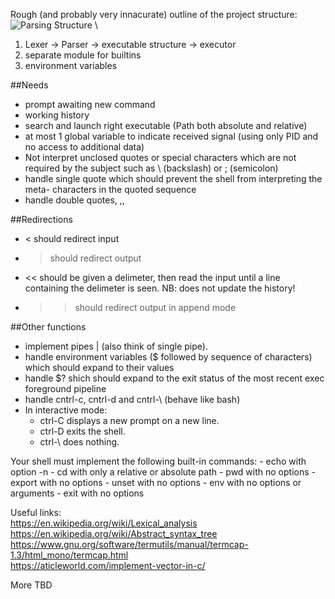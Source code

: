 Rough (and probably very innacurate) outline of the project structure:
![Parsing Structure](https://accu.org/journals/overload/26/145/balaam_2510/1.png) \
1. Lexer -> Parser -> executable structure -> executor
2. separate module for builtins
3. environment variables

##Needs

- prompt awaiting new command
- working history
- search and launch right executable (Path both absolute and relative)
- at most 1 global variable to indicate received signal (using only PID and no access to additional data)
- Not interpret unclosed quotes or special characters which are not required by the
subject such as \ (backslash) or ; (semicolon)
- handle single quote which should prevent the shell from interpreting the meta-
characters in the quoted sequence
- handle double quotes, ,,  

##Redirections

- < should redirect input
- > should redirect output
- << should be given a delimeter, then read the input until a line containing the delimeter is seen. NB: does not update the history!
- >> should redirect output in append mode 


##Other functions

- implement pipes | (also think of single pipe). 
- handle environment variables ($ followed by sequence of characters) which should expand to their values
- handle $? shich should expand to the exit status of the most recent exec foreground pipeline
- handle cntrl-c, cntrl-d and cntrl-\ (behave like bash)
- In interactive mode: 
    - ctrl-C displays a new prompt on a new line.
    - ctrl-D exits the shell.
    - ctrl-\ does nothing.

Your shell must implement the following built-in commands:
    - echo with option -n
    - cd with only a relative or absolute path
    - pwd with no options
    - export with no options
    - unset with no options
    - env with no options or arguments
    - exit with no options


Useful links: \
https://en.wikipedia.org/wiki/Lexical_analysis \
https://en.wikipedia.org/wiki/Abstract_syntax_tree \
https://www.gnu.org/software/termutils/manual/termcap-1.3/html_mono/termcap.html  \
https://aticleworld.com/implement-vector-in-c/ 

More TBD
